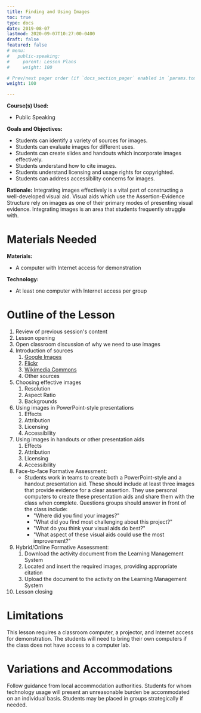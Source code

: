 ```yaml
---
title: Finding and Using Images
toc: true
type: docs
date: 2019-08-07
lastmod: 2020-09-07T10:27:00-0400
draft: false
featured: false
# menu:
#   public-speaking:
#     parent: Lesson Plans
#     weight: 100

# Prev/next pager order (if `docs_section_pager` enabled in `params.toml`)
weight: 100

---
```


**Course(s) Used:**

* Public Speaking

**Goals and Objectives:**

* Students can identify a variety of sources for images.
* Students can evaluate images for different uses.
* Students can create slides and handouts which incorporate images
  effectively.
* Students understand how to cite images.
* Students understand licensing and usage rights for copyrighted.
* Students can address accessibility concerns for images.

**Rationale:** Integrating images effectively is a vital part of constructing a well-developed visual aid.
Visual aids which use the Assertion-Evidence Structure rely on images as one of their primary modes of presenting visual evidence.
Integrating images is an area that students frequently struggle with.

# Materials Needed

**Materials:**

* A computer with Internet access for demonstration

**Technology:**

* At least one computer with Internet access per group

# Outline of the Lesson

1.  Review of previous session's content
2.  Lesson opening
3.  Open classroom discussion of why we need to use images
4.  Introduction of sources
    1.  [Google Images](https://images.google.com/)
    2.  [Flickr](https://www.flickr.com/)
    3.  [Wikimedia Commons](http://commons.wikimedia.org/wiki/Main_Page)
    4.  Other sources
5.  Choosing effective images
    1.  Resolution
    2.  Aspect Ratio
    3.  Backgrounds
6.  Using images in PowerPoint-style presentations
    1.  Effects
    2.  Attribution
    3.  Licensing
    4.  Accessibility
7.  Using images in handouts or other presentation aids
    1.  Effects
    2.  Attribution
    3.  Licensing
    4.  Accessibility
8.  Face-to-face Formative Assessment:
    * Students work in teams to create both a PowerPoint-style and
      a handout presentation aid. These should include at least three
      images that provide evidence for a clear assertion. They use
      personal computers to create these presentation aids and share them
      with the class when complete. Questions groups should answer in
      front of the class include:
        * "Where did you find your images?"
        * "What did you find most challenging about this project?"
        * "What do you think your visual aids do best?"
        * "What aspect of these visual aids could use the most improvement?"
9.  Hybrid/Online Formative Assessment:
    1.  Download the activity document from the Learning Management System
    2.  Located and insert the required images, providing appropriate citation
    3.  Upload the document to the activity on the Learning Management System
10. Lesson closing

# Limitations

This lesson requires a classroom computer, a projector, and Internet access for demonstration.
The students will need to bring their own computers if the class does not have access to a computer lab.

<!--
# Debrief
-->

# Variations and Accommodations

Follow guidance from local accommodation authorities.
Students for whom technology usage will present an unreasonable burden be accommodated on an individual basis.
Students may be placed in groups strategically if needed.

<!-- End Notes -->

<!-- Previous Versions:

   v#   | Date       | Modifications
  ------|------------|:--------------
  v0.02 | 2020-09-06 | updated format, and for Canvas. Added formative assessment
  v0.01 | 2019-08-07 | Changes for Hugo Compatibility
  v0.00 |          - | Initial Version

-->

